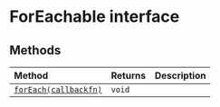 # ForEachable interface













## Methods

| Method	   |  Returns	| Description|
|:-------------|:-------|:-----------|
|[`forEach(callbackfn)`](forEach-I8xI9.md)      | `void` |  |



